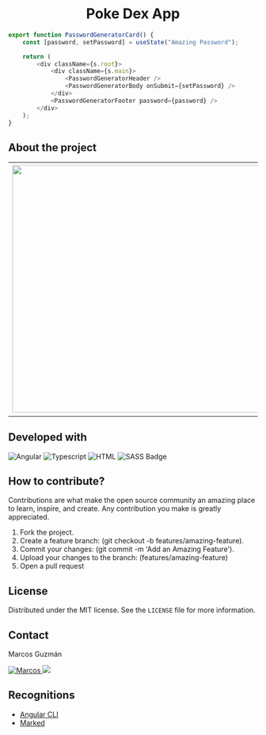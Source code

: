 <h1 align="center">Poke Dex App</h1>



```javascript
export function PasswordGeneratorCard() {
    const [password, setPassword] = useState("Amazing Password");

    return (
        <div className={s.root}>
            <div className={s.main}>
                <PasswordGeneratorHeader />
                <PasswordGeneratorBody onSubmit={setPassword} />
            </div>
            <PasswordGeneratorFooter password={password} />
        </div>
    );
}
```
## About the project

<table width="100%">
    <tbody width="100%">
        <tr>
            <td rowspan=5 align="rigth">
                <img src="https://github.com/marcosguz/poke-dex/assets/75583218/3aedb200-60c4-4056-b2a9-6ecee4725981" width="500px">
            </td>
        </tr>
        <tr>
            <td align="justify">This web application is a tool developed to facilitate the creation of passwords. It is quite simple to use: just
You must choose the characters you want your password to have, and you can also copy it to your clipboard, for greater convenience.</td>
        </tr>
        <tr>
            <td align="justify">
				<a href="https://poke-dex-wheat.vercel.app/">Poke Dex App</a>
			</td>
        </tr>
    </tbody>
</table>

## Developed with
![Angular](https://img.shields.io/badge/-Angular-DD0031?style=for-the-badge&labelColor=white&logo=angular&logoColor=DD0031)
![Typescript](https://img.shields.io/badge/Typescript-007acc?style=for-the-badge&labelColor=black&logo=typescript&logoColor=007acc)
![HTML](https://img.shields.io/badge/HTML5-E34F26?style=for-the-badge&logo=html5&logoColor=white)
![SASS Badge](https://img.shields.io/badge/Sass-CC6699?style=for-the-badge&logo=sass&logoColor=white)

## How to contribute?
Contributions are what make the open source community an amazing place to learn, inspire, and create. Any contribution you make is greatly appreciated.

1. Fork the project.
2. Create a feature branch: (git checkout -b features/amazing-feature).
3. Commit your changes: (git commit -m 'Add an Amazing Feature').
4. Upload your changes to the branch: (features/amazing-feature)
5. Open a pull request

## License
Distributed under the MIT license. See the `LICENSE` file for more information.

## Contact
Marcos Guzmán

<a href="https://www.linkedin.com/in/marcos-guzman-nazareno" target="blank">
      <img src="https://img.shields.io/badge/LinkedIn-0077B5?style=for-the-badge&logo=linkedin&logoColor=white" alt="Marcos"/>
</a>
<a href="https://twitter.com/marccosgz" target="blank">
      <img src="https://img.shields.io/badge/Twitter-1DA1F2?style=for-the-badge&logo=twitter&logoColor=white" />
</a>

## Recognitions
- [Angular CLI](https://github.com/google/angular_cli)
- [Marked](https://marked.js.org/)

